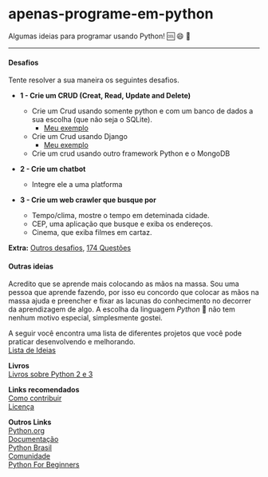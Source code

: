 # apenas-programe-em-python
Algumas ideias para programar usando Python! :cool: :smile: :snake:

---

#### Desafios

Tente resolver a sua maneira os seguintes desafios. <br>
   - **1 - Crie um CRUD (Creat, Read, Update and Delete)** <br>
     - Crie um Crud usando somente python e com um banco de dados a sua escolha (que não seja o SQLite). <br>
        - [Meu exemplo](https://github.com/nunesdaniel/CRUD-Python3-MySQL) <br>
     - Crie um Crud usando Django <br>
        - [Meu exemplo](https://github.com/nunesdaniel/CRUD-PRODUCTS) <br>
     - Crie um crud usando outro framework Python e o MongoDB <br>
     
   - **2 - Crie um chatbot** <br>
     - Integre ele a uma platforma <br>
     
   - **3 - Crie um web crawler que busque por** <br>
     - Tempo/clima, mostre o tempo em deteminada cidade.
     - CEP, uma aplicação que busque e exiba os endereços.
     - Cinema, que exiba filmes em cartaz. <br>

**Extra:** [Outros desafios](https://github.com/nunesdaniel/Python-Challenges), [174 Questões](https://github.com/nunesdaniel/python_174) <br>

#### Outras ideias
Acredito que se aprende mais colocando as mãos na massa. Sou uma pessoa que aprende fazendo, por isso eu concordo que colocar as mãos na massa ajuda e preencher e fixar as lacunas do conhecimento no decorrer da aprendizagem de algo. A escolha da linguagem *Python* :snake: não tem nenhum motivo especial, simplesmente gostei.

A seguir você encontra uma lista de diferentes projetos que você pode praticar desenvolvendo e melhorando.<br>
[Lista de Ideias](https://github.com/nunesdaniel/apenas-programe-em-python/blob/master/outras.md) <br>

__Livros__<br>
[Livros sobre Python 2 e 3](https://github.com/nunesdaniel/apenas-programe-em-python/blob/master/livros.md) <br>

__Links recomendados__ <br>
[Como contribuir](https://github.com/nunesdaniel/apenas-programe-em-python/blob/master/Contribuindo.md) <br>
[Licença](https://github.com/nunesdaniel/apenas-programe-em-python/blob/master/LICENSE) <br>

__Outros Links__ <br>
[Python.org](https://www.python.org/) <br>
[Documentação](https://www.python.org/doc/) <br>
[Python Brasil](https://python.org.br/) <br>
[Comunidade](https://www.python.org/community/) <br>
[Python For Beginners](https://www.python.org/about/gettingstarted/) <br>
